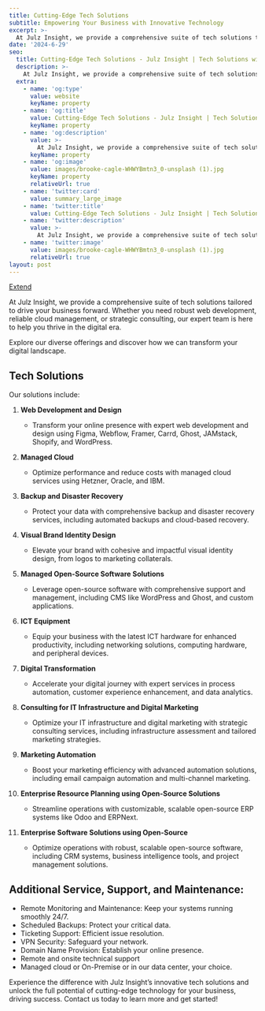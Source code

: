 ```yaml
---
title: Cutting-Edge Tech Solutions
subtitle: Empowering Your Business with Innovative Technology
excerpt: >-
  At Julz Insight, we provide a comprehensive suite of tech solutions tailored to drive your business forward. Whether you need robust web development, reliable cloud management, or strategic consulting, our expert team is here to help you thrive in the digital era. Explore our diverse offerings and discover how we can transform your digital landscape.
date: '2024-6-29'
seo:
  title: Cutting-Edge Tech Solutions - Julz Insight | Tech Solutions with Software, Web, AI, Cloud, Open-Source & Digital Transformation Expertise
  description: >-
    At Julz Insight, we provide a comprehensive suite of tech solutions tailored to drive your business forward. Whether you need robust web development, reliable cloud management, or strategic consulting, our expert team is here to help you thrive in the digital era. Explore our diverse offerings and discover how we can transform your digital landscape.
  extra:
    - name: 'og:type'
      value: website
      keyName: property
    - name: 'og:title'
      value: Cutting-Edge Tech Solutions - Julz Insight | Tech Solutions with Software, Web, AI, Cloud, Open-Source & Digital Transformation Expertise
      keyName: property
    - name: 'og:description'
      value: >-
        At Julz Insight, we provide a comprehensive suite of tech solutions tailored to drive your business forward. Whether you need robust web development, reliable cloud management, or strategic consulting, our expert team is here to help you thrive in the digital era. Explore our diverse offerings and discover how we can transform your digital landscape.
      keyName: property
    - name: 'og:image'
      value: images/brooke-cagle-WHWYBmtn3_0-unsplash (1).jpg
      keyName: property
      relativeUrl: true
    - name: 'twitter:card'
      value: summary_large_image
    - name: 'twitter:title'
      value: Cutting-Edge Tech Solutions - Julz Insight | Tech Solutions with Software, Web, AI, Cloud, Open-Source & Digital Transformation Expertise
    - name: 'twitter:description'
      value: >-
        At Julz Insight, we provide a comprehensive suite of tech solutions tailored to drive your business forward. Whether you need robust web development, reliable cloud management, or strategic consulting, our expert team is here to help you thrive in the digital era. Explore our diverse offerings and discover how we can transform your digital landscape.
    - name: 'twitter:image'
      value: images/brooke-cagle-WHWYBmtn3_0-unsplash (1).jpg
      relativeUrl: true
layout: post
---
```


<a href="/tech-solutions-extended" class="button button--primary" style="text-color:white;">Extend</a>

At Julz Insight, we provide a comprehensive suite of tech solutions tailored to drive your business forward. Whether you need robust web development, reliable cloud management, or strategic consulting, our expert team is here to help you thrive in the digital era.

Explore our diverse offerings and discover how we can transform your digital landscape.

## Tech Solutions

Our solutions include:

1. **Web Development and Design**
   - Transform your online presence with expert web development and design using Figma, Webflow, Framer, Carrd, Ghost, JAMstack, Shopify, and WordPress.

2. **Managed Cloud**
   - Optimize performance and reduce costs with managed cloud services using Hetzner, Oracle, and IBM.

3. **Backup and Disaster Recovery**
   - Protect your data with comprehensive backup and disaster recovery services, including automated backups and cloud-based recovery.

4. **Visual Brand Identity Design**
   - Elevate your brand with cohesive and impactful visual identity design, from logos to marketing collaterals.

5. **Managed Open-Source Software Solutions**
   - Leverage open-source software with comprehensive support and management, including CMS like WordPress and Ghost, and custom applications.

6. **ICT Equipment**
   - Equip your business with the latest ICT hardware for enhanced productivity, including networking solutions, computing hardware, and peripheral devices.

7. **Digital Transformation**
   - Accelerate your digital journey with expert services in process automation, customer experience enhancement, and data analytics.

8. **Consulting for IT Infrastructure and Digital Marketing**
   - Optimize your IT infrastructure and digital marketing with strategic consulting services, including infrastructure assessment and tailored marketing strategies.

9. **Marketing Automation**
   - Boost your marketing efficiency with advanced automation solutions, including email campaign automation and multi-channel marketing.

10. **Enterprise Resource Planning using Open-Source Solutions**
    - Streamline operations with customizable, scalable open-source ERP systems like Odoo and ERPNext.

11. **Enterprise Software Solutions using Open-Source**
    - Optimize operations with robust, scalable open-source software, including CRM systems, business intelligence tools, and project management solutions.

## Additional Service, Support, and Maintenance:
- Remote Monitoring and Maintenance: Keep your systems running smoothly 24/7.
- Scheduled Backups: Protect your critical data.
- Ticketing Support: Efficient issue resolution.
- VPN Security: Safeguard your network.
- Domain Name Provision: Establish your online presence.
- Remote and onsite technical support
- Managed cloud or On-Premise or in our data center, your choice.

Experience the difference with Julz Insight’s innovative tech solutions and unlock the full potential of cutting-edge technology for your business, driving success. Contact us today to learn more and get started!
